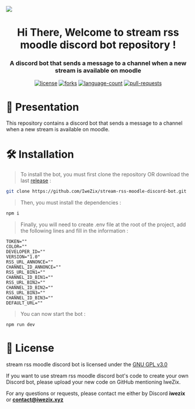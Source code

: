 <div align="center">
    <img align="center" style="display: block; margin: 0 auto" src="assets/readme/banner.gif">
</div>

<h1 align="center">Hi There, Welcome to stream rss moodle discord bot repository ! </h1>
<h3 align="center">A discord bot that sends a message to a channel when a new stream is available on moodle</h3>

<!-- Badges -->
<div align="center">
    <a href="https://img.shields.io/github/license/IweZix/stream-rss-moodle-discord-bot"><img src="https://img.shields.io/github/license/IweZix/discord.ts-v14-boilerplate" alt="license"/></a>
    <a href="https://img.shields.io/github/forks/IweZix/stream-rss-moodle-discord-bot"><img src="https://img.shields.io/github/forks/IweZix/discord.ts-v14-boilerplate" alt="forks"/></a>
    <a href="https://img.shields.io/github/languages/count/IweZix/stream-rss-moodle-discord-bot"><img src="https://img.shields.io/github/languages/count/IweZix/stream-rss-moodle-discord-bot" alt="language-count"/></a>
    <a href="https://img.shields.io/github/issues-pr/IweZix/stream-rss-moodle-discord-bot"><img src="https://img.shields.io/github/issues-pr/IweZix/discord.ts-v14-boilerplate" alt="pull-requests"/></a>
</div>

<!-- Presentation -->
# 📜 Presentation

This repository contains a discord bot that sends a message to a channel when a new stream is available on moodle.

<!-- Installation -->
# 🛠️ Installation

> To install the bot, you must first clone the repository OR download the last [release](https://github.com/IweZix/stream-rss-moodle-discord-bot/releases) :

```bash
git clone https://github.com/IweZix/stream-rss-moodle-discord-bot.git
```

> Then, you must install the dependencies :

```bash
npm i
```

> Finally, you will need to create .env file at the root of the project, add the following lines and fill in the information :

```env
TOKEN=""
COLOR=""
DEVELOPER_ID=""
VERSION="1.0"
RSS_URL_ANNONCE=""
CHANNEL_ID_ANNONCE=""
RSS_URL_BIN1=""
CHANNEL_ID_BIN1=""
RSS_URL_BIN2=""
CHANNEL_ID_BIN2=""
RSS_URL_BIN3=""
CHANNEL_ID_BIN3=""
DEFAULT_URL=""
```

> You can now start the bot :

```bash
npm run dev
```

# 📝 License

stream rss moodle discord bot is licensed under the [GNU GPL v3.0](https://www.gnu.org/licenses/gpl-3.0.en.html)

If you want to use stream rss moodle discord bot's code to create your own Discord bot, please upload your new code on GitHub mentioning IweZix.

For any questions or requests, please contact me either by Discord **iwezix** or **contact@iwezix.xyz**